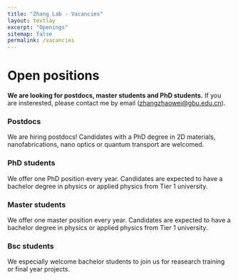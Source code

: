 ```yaml
---
title: "Zhang Lab - Vacancies"
layout: textlay
excerpt: "Openings"
sitemap: false
permalink: /vacancies
---
```


# Open positions

**We are looking for postdocs, master students and PhD students.** If you are insterested, please contact me by email (zhangzhaowei@gbu.edu.cn). 

### Postdocs
We are hiring postdocs! Candidates with a PhD degree in 2D materials, nanofabrications, nano optics or quantum transport are welcomed. 

### PhD students
We offer one PhD position every year. Candidates are expected to have a bachelor degree in physics or applied physics from Tier 1 university.

### Master students
We offer one master position every year. Candidates are expected to have a bachelor degree in physics or applied physics from Tier 1 university.

### Bsc students
We especially welcome bachelor students to join us for reasearch training or final year projects. 

